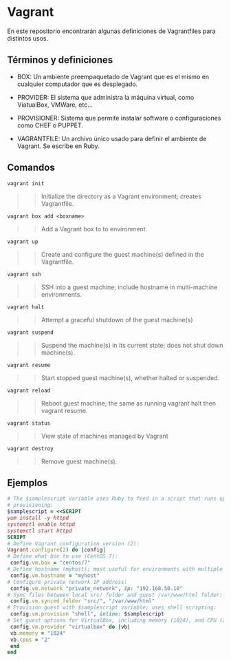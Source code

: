 # Vagrant

En este repositorio encontrarán algunas definiciones de Vagrantfiles para distintos usos.

## Términos y definiciones

* BOX: Un ambiente preempaquetado de Vagrant que es el mismo en cualquier computador que es desplegado.

* PROVIDER: El sistema que administra la máquina virtual, como ViatualBox, VMWare, etc...

* PROVISIONER: Sistema que permite instalar software o configuraciones como CHEF o PUPPET.

* VAGRANTFILE: Un archivo único usado para definir el ambiente de Vagrant. Se escribe en Ruby.

## Comandos

`vagrant init`
>> Initialize the directory as a Vagrant environment; creates Vagrantfile.

`vagrant box add <boxname>`
>> Add a Vagrant box to to environment.

`vagrant up`
>> Create and configure the guest machine(s) defined in the Vagrantfile.

`vagrant ssh`
>> SSH into a guest machine; include hostname in multi-machine environments.

`vagrant halt`
>> Attempt a graceful shutdown of the guest machine(s)

`vagrant suspend`
>> Suspend the machine(s) in its current state; does not shut down machine(s).

`vagrant resume`
>> Start stopped guest machine(s), whether halted or suspended.

`vagrant reload`
>> Reboot guest machine; the same as running vagrant halt then vagrant resume.

`vagrant status`
>> View state of machines managed by Vagrant

`vagrant destroy`
>> Remove guest machine(s).

## Ejemplos

```Ruby
# The $samplescript variable uses Ruby to feed in a script that runs upon
# provisioning:
$samplescript = <<SCRIPT
yum install -y httpd
systemctl enable httpd
systemctl start httpd
SCRIPT
# Define Vagrant configuration version (2):
Vagrant.configure(2) do |config|
# Define what box to use (CentOS 7):
 config.vm.box = "centos/7"
# Define hostname (myhost); most useful for environments with multiple guests:
 config.vm.hostname = "myhost"
# Configure private network IP address:
 config.vm.network "private_network", ip: "192.168.50.10"
# Sync files between local src/ folder and guest /var/www/html folder:
 config.vm.synced_folder "src/", "/var/www/html"
# Provision guest with $samplescript variable; uses shell scripting:
 config.vm.provision "shell", inline: $samplescript
# Set guest options for VirtualBox, including memory (1024), and CPU (2):
 config.vm.provider "virtualbox" do |vb|
 vb.memory = "1024"
 vb.cpus = "2"
 end
end
```
